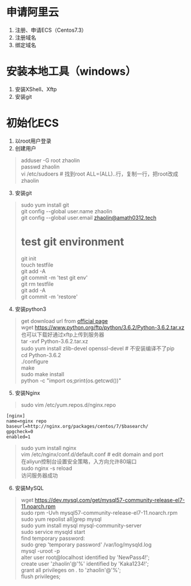 # 申请阿里云  
1. 注册、申请ECS（Centos7.3）  
2. 注册域名  
3. 绑定域名  

# 安装本地工具（windows）  
1. 安装XShell、Xftp  
2. 安装git  

# 初始化ECS  
1. 以root用户登录  
2. 创建用户  
> adduser -G root zhaolin  
> passwd zhaolin  
> vi /etc/sudoers # 找到root ALL=(ALL)..行，复制一行，把root改成zhaolin  
3. 安装git
> sudo yum install git  
> git config --global user.name zhaolin  
> git config --global user.email zhaolin@amath0312.tech  
> # test git environment
> git init  
> touch testfile  
> git add -A  
> git commit -m 'test git env'  
> git rm testfile  
> git add -A  
> git commit -m 'restore'  
4. 安装python3
> get download url from [official page](https://www.python.org/downloads/source/)  
> wget https://www.python.org/ftp/python/3.6.2/Python-3.6.2.tar.xz  
> 也可以下载好通过xftp上传到服务器  
> tar -xvf Python-3.6.2.tar.xz  
> sudo yum install zlib-devel openssl-devel # 不安装编译不了pip  
> cd Python-3.6.2  
> ./configure  
> make  
> sudo make install  
> python -c "import os;print(os.getcwd())"  


5. 安装Nginx
> sudo vim /etc/yum.repos.d/nginx.repo  
```
[nginx]
name=nginx repo
baseurl=http://nginx.org/packages/centos/7/$basearch/
gpgcheck=0
enabled=1
```
> sudo yum install nginx  
> vim /etc/nginx/conf.d/default.conf # edit domain and port  
> 在aliyun控制台设置安全策略，入方向允许80端口  
> sudo nginx -s reload  
> 访问服务器成功  

6. 安装MySQL
> wget https://dev.mysql.com/get/mysql57-community-release-el7-11.noarch.rpm  
> sudo rpm -Uvh mysql57-community-release-el7-11.noarch.rpm   
> sudo yum repolist all|grep mysql  
> sudo yum install mysql mysql-community-server  
> sudo service mysqld start  
find temporary password:  
> sudo grep 'temporary password' /var/log/mysqld.log  
> mysql -uroot -p  
> alter user root@localhost identified by 'NewPass4!';  
> create user 'zhaolin'@'%' identified by 'Kaka1234!';  
> grant all privileges on *.* to 'zhaolin'@'%';  
> flush privileges;  
